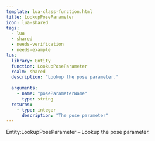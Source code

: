 ```yaml
---
template: lua-class-function.html
title: LookupPoseParameter
icon: lua-shared
tags:
  - lua
  - shared
  - needs-verification
  - needs-example
lua:
  library: Entity
  function: LookupPoseParameter
  realm: shared
  description: "Lookup the pose parameter."
  
  arguments:
    - name: "poseParameterName"
      type: string
  returns:
    - type: integer
      description: "The pose parameter"
---
```


<div class="lua__search__keywords">
Entity:LookupPoseParameter &#x2013; Lookup the pose parameter.
</div>
